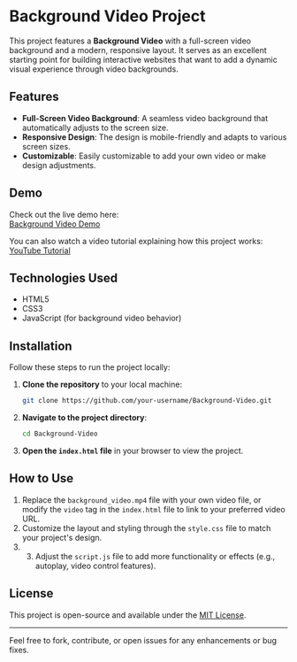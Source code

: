 # Background Video Project

This project features a **Background Video** with a full-screen video background and a modern, responsive layout. It serves as an excellent starting point for building interactive websites that want to add a dynamic visual experience through video backgrounds.

## Features

- **Full-Screen Video Background**: A seamless video background that automatically adjusts to the screen size.
- **Responsive Design**: The design is mobile-friendly and adapts to various screen sizes.
- **Customizable**: Easily customizable to add your own video or make design adjustments.

## Demo

Check out the live demo here:  
[Background Video Demo](https://your-deployed-project-link.com)

You can also watch a video tutorial explaining how this project works:  
[YouTube Tutorial](https://youtu.be/R0_1i9LQMfw?si=TW1a30kouafXLiWC)

## Technologies Used

- HTML5
- CSS3
- JavaScript (for background video behavior)

## Installation

Follow these steps to run the project locally:

1. **Clone the repository** to your local machine:
    ```bash
    git clone https://github.com/your-username/Background-Video.git
    ```

2. **Navigate to the project directory**:
    ```bash
    cd Background-Video
    ```

3. **Open the `index.html` file** in your browser to view the project.

## How to Use

1. Replace the `background_video.mp4` file with your own video file, or modify the `video` tag in the `index.html` file to link to your preferred video URL.
2. Customize the layout and styling through the `style.css` file to match your project's design.
3. 3. Adjust the `script.js` file to add more functionality or effects (e.g., autoplay, video control features).


## License

This project is open-source and available under the [MIT License](LICENSE).

---

Feel free to fork, contribute, or open issues for any enhancements or bug fixes.
